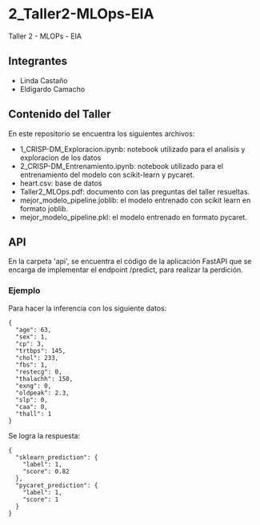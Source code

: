 # 2_Taller2-MLOps-EIA

Taller 2 - MLOPs - EIA

## Integrantes

* Linda Castaño
* Eldigardo Camacho

## Contenido del Taller

En este repositorio se encuentra los siguientes archivos:

* 1_CRISP-DM_Exploracion.ipynb: notebook utilizado para el analisis y exploracion de los datos
* 2_CRISP-DM_Entrenamiento.ipynb: notebook utilizado para el entrenamiento del modelo con scikit-learn y pycaret.
* heart.csv: base de datos
* Taller2_MLOps.pdf: documento con las preguntas del taller resueltas.
* mejor_modelo_pipeline.joblib: el modelo entrenado con scikit learn en formato joblib.
* mejor_modelo_pipeline.pkl: el modelo entrenado en formato pycaret.

## API

En la carpeta 'api', se encuentra el código de la aplicación FastAPI que se encarga de implementar el endpoint /predict, para realizar la perdición.

### Ejemplo

Para hacer la inferencia con los siguiente datos:
```
{
  "age": 63,
  "sex": 1,
  "cp": 3,
  "trtbps": 145,
  "chol": 233,
  "fbs": 1,
  "restecg": 0,
  "thalachh": 150,
  "exng": 0,
  "oldpeak": 2.3,
  "slp": 0,
  "caa": 0,
  "thall": 1
}
```

Se logra la respuesta:

```
{
  "sklearn_prediction": {
    "label": 1,
    "score": 0.82
  },
  "pycaret_prediction": {
    "label": 1,
    "score": 1
  }
}
```
